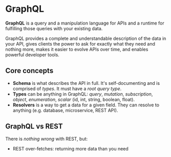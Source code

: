 # GraphQL

**GraphQL** is a query and a manipulation language for APIs and a runtime for fulfilling those queries with your existing data.

GraphQL provides a complete and understandable description of the data in your API, gives clients the power to ask for exactly what they need and nothing more, makes it easier to evolve APIs over time, and enables powerful developer tools.

## Core concepts

* **Schema** is what describes the API in full. It's self-documenting and is comprised of *types*. It must have a *root query type*.
* **Types** can be anything in GraphQL: *query*, *mutation*, *subscription*, *object*, *enumeration*, *scalar* (id, int, string, boolean, float).
* **Resolvers** is a way to get a data for a given field. They can resolve to anything (e.g. database, microservice, REST API).

## GraphQL vs REST

There is *nothing wrong* with REST, but:

* REST over-fetches: returning more data than you need